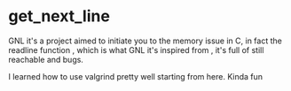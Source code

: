 # get_next_line

GNL it's a project aimed to initiate you to the memory issue in C, in fact the readline function , which is what GNL it's inspired from , it's full of still reachable and bugs.

I learned how to use valgrind pretty well starting from here.
Kinda fun 
